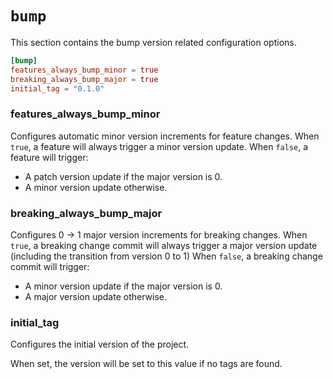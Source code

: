 # `bump`

This section contains the bump version related configuration options.

```toml
[bump]
features_always_bump_minor = true
breaking_always_bump_major = true
initial_tag = "0.1.0"
```

### features_always_bump_minor

Configures automatic minor version increments for feature changes.
When `true`, a feature will always trigger a minor version update.
When `false`, a feature will trigger:

- A patch version update if the major version is 0.
- A minor version update otherwise.

### breaking_always_bump_major

Configures 0 -> 1 major version increments for breaking changes.
When `true`, a breaking change commit will always trigger a major version update
(including the transition from version 0 to 1)
When `false`, a breaking change commit will trigger:

- A minor version update if the major version is 0.
- A major version update otherwise.

### initial_tag

Configures the initial version of the project.

When set, the version will be set to this value if no tags are found.
